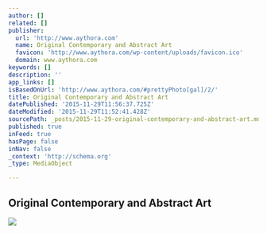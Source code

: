 ```yaml
---
author: []
related: []
publisher:
  url: 'http://www.aythora.com'
  name: Original Contemporary and Abstract Art
  favicon: 'http://www.aythora.com/wp-content/uploads/favicon.ico'
  domain: www.aythora.com
keywords: []
description: ''
app_links: []
isBasedOnUrl: 'http://www.aythora.com/#prettyPhoto[gal]/2/'
title: Original Contemporary and Abstract Art
datePublished: '2015-11-29T11:56:37.725Z'
dateModified: '2015-11-29T11:52:41.428Z'
sourcePath: _posts/2015-11-29-original-contemporary-and-abstract-art.md
published: true
inFeed: true
hasPage: false
inNav: false
_context: 'http://schema.org'
_type: MediaObject

---
```

<article style=""><h1>Original Contemporary and Abstract Art</h1><p></p><img src="http://wordpress.com/i/blank.jpg" /></article>